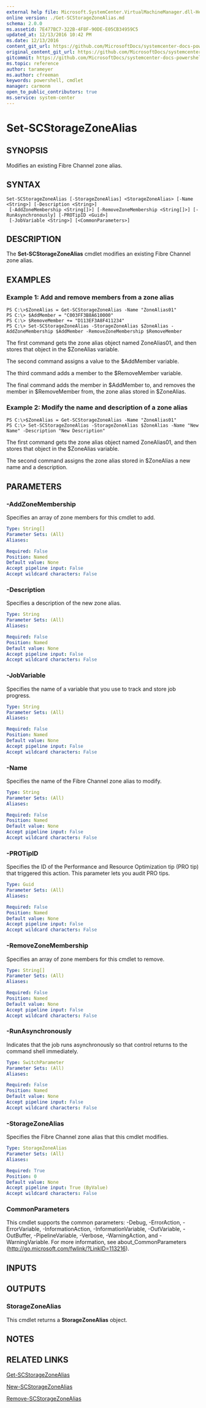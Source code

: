 ```yaml
---
external help file: Microsoft.SystemCenter.VirtualMachineManager.dll-Help.xml
online version: ./Get-SCStorageZoneAlias.md
schema: 2.0.0
ms.assetid: 7E477BC7-322B-4F8F-90DE-E05CB34959C5
updated_at: 12/13/2016 10:42 PM
ms.date: 12/13/2016
content_git_url: https://github.com/MicrosoftDocs/systemcenter-docs-powershell/blob/master/systemcenter-cmdlets/VirtualMachineManager/v1/Set-SCStorageZoneAlias.md
original_content_git_url: https://github.com/MicrosoftDocs/systemcenter-docs-powershell/blob/master/systemcenter-cmdlets/VirtualMachineManager/v1/Set-SCStorageZoneAlias.md
gitcommit: https://github.com/MicrosoftDocs/systemcenter-docs-powershell/blob/ea9507ac2178040476af5407227db8cb97701ea9/systemcenter-cmdlets/VirtualMachineManager/v1/Set-SCStorageZoneAlias.md
ms.topic: reference
author: tarameyer
ms.author: cfreeman
keywords: powershell, cmdlet
manager: carmonm
open_to_public_contributors: true
ms.service: system-center
---
```


# Set-SCStorageZoneAlias

## SYNOPSIS
Modifies an existing Fibre Channel zone alias.

## SYNTAX

```
Set-SCStorageZoneAlias [-StorageZoneAlias] <StorageZoneAlias> [-Name <String>] [-Description <String>]
 [-AddZoneMembership <String[]>] [-RemoveZoneMembership <String[]>] [-RunAsynchronously] [-PROTipID <Guid>]
 [-JobVariable <String>] [<CommonParameters>]
```

## DESCRIPTION
The **Set-SCStorageZoneAlias** cmdlet modifies an existing Fibre Channel zone alias.

## EXAMPLES

### Example 1: Add and remove members from a zone alias
```
PS C:\>$ZoneAlias = Get-SCStorageZoneAlias -Name "ZoneAlias01"
PS C:\> $AddMember = "C003FF3B8A610000"
PS C:\> $RemoveMember += "D113EF3A8F411234"
PS C:\> Set-SCStorageZoneAlias -StorageZoneAlias $ZoneAlias -AddZoneMembership $AddMember -RemoveZoneMembership $RemoveMember
```

The first command gets the zone alias object named ZoneAlias01, and then stores that object in the $ZoneAlias variable.

The second command assigns a value to the $AddMember variable.

The third command adds a member to the $RemoveMember variable.

The final command adds the member in $AddMember to, and removes the member in $RemoveMember from, the zone alias stored in $ZoneAlias.

### Example 2: Modify the name and description of a zone alias
```
PS C:\>$ZoneAlias = Get-SCStorageZoneAlias -Name "ZoneAlias01"
PS C:\> Set-SCStorageZoneAlias -StorageZoneAlias $ZoneAlias -Name "New Name" -Description "New Description"
```

The first command gets the zone alias object named ZoneAlias01, and then stores that object in the $ZoneAlias variable.

The second command assigns the zone alias stored in $ZoneAlias a new name and a description.

## PARAMETERS

### -AddZoneMembership
Specifies an array of zone members for this cmdlet to add.

```yaml
Type: String[]
Parameter Sets: (All)
Aliases: 

Required: False
Position: Named
Default value: None
Accept pipeline input: False
Accept wildcard characters: False
```

### -Description
Specifies a description of the new zone alias.

```yaml
Type: String
Parameter Sets: (All)
Aliases: 

Required: False
Position: Named
Default value: None
Accept pipeline input: False
Accept wildcard characters: False
```

### -JobVariable
Specifies the name of a variable that you use to track and store job progress.

```yaml
Type: String
Parameter Sets: (All)
Aliases: 

Required: False
Position: Named
Default value: None
Accept pipeline input: False
Accept wildcard characters: False
```

### -Name
Specifies the name of the Fibre Channel zone alias to modify.

```yaml
Type: String
Parameter Sets: (All)
Aliases: 

Required: False
Position: Named
Default value: None
Accept pipeline input: False
Accept wildcard characters: False
```

### -PROTipID
Specifies the ID of the Performance and Resource Optimization tip (PRO tip) that triggered this action.
This parameter lets you audit PRO tips.

```yaml
Type: Guid
Parameter Sets: (All)
Aliases: 

Required: False
Position: Named
Default value: None
Accept pipeline input: False
Accept wildcard characters: False
```

### -RemoveZoneMembership
Specifies an array of zone members for this cmdlet to remove.

```yaml
Type: String[]
Parameter Sets: (All)
Aliases: 

Required: False
Position: Named
Default value: None
Accept pipeline input: False
Accept wildcard characters: False
```

### -RunAsynchronously
Indicates that the job runs asynchronously so that control returns to the command shell immediately.

```yaml
Type: SwitchParameter
Parameter Sets: (All)
Aliases: 

Required: False
Position: Named
Default value: None
Accept pipeline input: False
Accept wildcard characters: False
```

### -StorageZoneAlias
Specifies the Fibre Channel zone alias that this cmdlet modifies.

```yaml
Type: StorageZoneAlias
Parameter Sets: (All)
Aliases: 

Required: True
Position: 0
Default value: None
Accept pipeline input: True (ByValue)
Accept wildcard characters: False
```

### CommonParameters
This cmdlet supports the common parameters: -Debug, -ErrorAction, -ErrorVariable, -InformationAction, -InformationVariable, -OutVariable, -OutBuffer, -PipelineVariable, -Verbose, -WarningAction, and -WarningVariable. For more information, see about_CommonParameters (http://go.microsoft.com/fwlink/?LinkID=113216).

## INPUTS

## OUTPUTS

### StorageZoneAlias
This cmdlet returns a **StorageZoneAlias** object.

## NOTES

## RELATED LINKS

[Get-SCStorageZoneAlias](xref:VirtualMachineManager/v1/Get-SCStorageZoneAlias.md)

[New-SCStorageZoneAlias](xref:VirtualMachineManager/v1/New-SCStorageZoneAlias.md)

[Remove-SCStorageZoneAlias](xref:VirtualMachineManager/v1/Remove-SCStorageZoneAlias.md)

